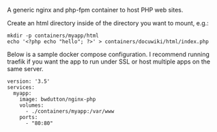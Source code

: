 A generic nginx and php-fpm container to host PHP web sites.

Create an html directory inside of the directory you want to mount, e.g.:

```
mkdir -p containers/myapp/html
echo '<?php echo "hello"; ?>' > containers/docuwiki/html/index.php
```

Below is a sample docker compose configuration. I recommend running traefik if you want the app to run under SSL or host multiple apps on the same server.

```
version: '3.5'
services:
  myapp:
    image: bwdutton/nginx-php
    volumes:
      - ./containers/myapp:/var/www
    ports:
      - "80:80"
```
